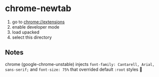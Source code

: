 # chrome-newtab

1. go to [chrome://extensions][ce]
2. enable developer mode
3. load upacked
4. select this directory

[ce]: chrome://extensions

## Notes

chrome (google-chrome-unstable) injects `font-family: Cantarell, Arial, sans-serif;` and `font-size: 75%` that overrided default `:root` styles :facepalm:
